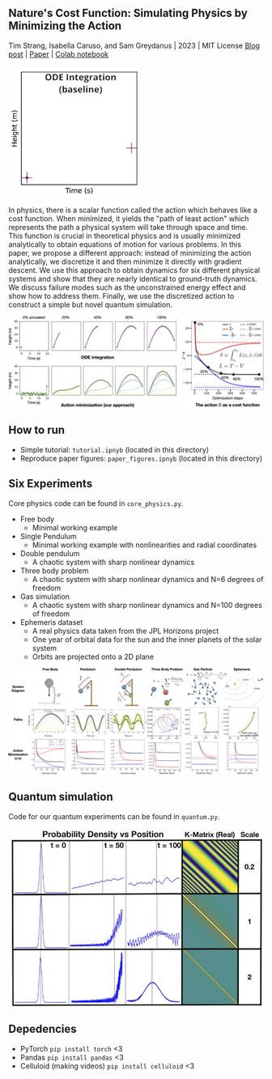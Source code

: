 <!-- ![logo.png](static/logo.png) -->
## Nature's Cost Function: Simulating Physics by Minimizing the Action

Tim Strang, Isabella Caruso, and Sam Greydanus | 2023 | MIT License
[Blog post]() | [Paper]() | [Colab notebook]()

![compare.gif](static/compare.gif)

In physics, there is a scalar function called the action which behaves like a cost function. When minimized, it yields the "path of least action" which represents the path a physical system will take through space and time. This function is crucial in theoretical physics and is usually minimized analytically to obtain equations of motion for various problems. In this paper, we propose a different approach: instead of minimizing the action analytically, we discretize it and then minimize it directly with gradient descent. We use this approach to obtain dynamics for six different physical systems and show that they are nearly identical to ground-truth dynamics. We discuss failure modes such as the unconstrained energy effect and show how to address them. Finally, we use the discretized action to construct a simple but novel quantum simulation.

![hero.png](static/hero.png)

## How to run

* Simple tutorial: `tutorial.ipnyb` (located in this directory)
* Reproduce paper figures: `paper_figures.ipnyb` (located in this directory)


## Six Experiments
Core physics code can be found in `core_physics.py`.

* Free body
	* Minimal working example
* Single Pendulum
	* Minimal working example with nonlinearities and radial coordinates
* Double pendulum
	* A chaotic system with sharp nonlinear dynamics
* Three body problem
	* A chaotic system with sharp nonlinear dynamics and N=6 degrees of freedom
* Gas simulation
	* A chaotic system with sharp nonlinear dynamics and N=100 degrees of freedom
* Ephemeris dataset
	* A real physics data taken from the JPL Horizons project
	* One year of orbital data for the sun and the inner planets of the solar system
	* Orbits are projected onto a 2D plane

![results.png](static/results.png)

## Quantum simulation
Code for our quantum experiments can be found in `quantum.py`.

![quantum.png](static/quantum.png)

## Depedencies

* PyTorch `pip install torch` <3
* Pandas `pip install pandas` <3
* Celluloid (making videos) `pip install celluloid` <3